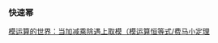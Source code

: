 ### 快速幂

[](images/image_1.png)

[模运算的世界：当加减乘除遇上取模（模运算恒等式/费马小定理](https://leetcode.cn/circle/discuss/mDfnkW/)

